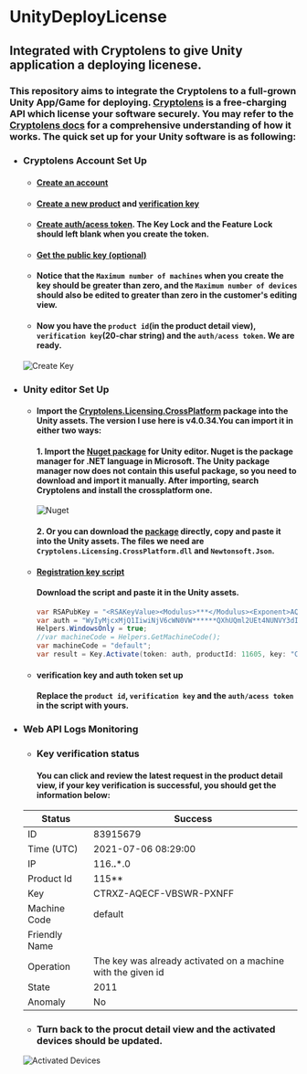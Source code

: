 # UnityDeployLicense
## Integrated with Cryptolens to give Unity application a deploying licenese.

### This repository aims to integrate the Cryptolens to a full-grown Unity App/Game for deploying. [Cryptolens](https://cryptolens.io/) is a free-charging API which license your software securely. You may refer to the [Cryptolens docs](https://help.cryptolens.io/basics/index) for a comprehensive understanding of how it works. The quick set up for your Unity software is as following:

- ### Cryptolens Account Set Up
  - #### [Create an account](https://help.cryptolens.io/getting-started/create-account)
  - #### [Create a new product](https://help.cryptolens.io/getting-started/new-product) and [verification key](https://help.cryptolens.io/getting-started/create-license)
  - #### [Create auth/acess token](https://help.cryptolens.io/getting-started/access-token). The Key Lock and the Feature Lock should left blank when you create the token.
  - #### [Get the public key (optional)](https://help.cryptolens.io/getting-started/pubkey)
  - #### Notice that the `Maximum number of machines` when you create the key should be greater than zero, and the `Maximum number of devices` should also be edited to greater than zero in the customer's editing view. 
  - #### Now you have the `product id`(in the product detail view), `verification key`(20-char string) and the `auth/acess token`. We are ready.
  ![Create Key](https://user-images.githubusercontent.com/46734495/124695242-6662f280-df15-11eb-910f-8dfbd6dd56f8.PNG)
  
- ### Unity editor Set Up
  - #### Import the [Cryptolens.Licensing.CrossPlatform](https://github.com/Cryptolens/cryptolens-dotnet/releases/tag/v4.0.34) package into the Unity assets. The version I use here is v4.0.34.You can import it in either two ways:
    #### 1. Import the [Nuget package](https://github.com/GlitchEnzo/NuGetForUnity/releases) for Unity editor. Nuget is the package manager for .NET language in Microsoft. The Unity package manager now does not contain this useful package, so you need to download and import it manually. After importing, search Cryptolens and install the crossplatform one.
    ![Nuget](https://user-images.githubusercontent.com/46734495/124695207-56e3a980-df15-11eb-9760-c1d1afd90479.PNG)


    #### 2. Or you can download the [package](https://github.com/Cryptolens/cryptolens-dotnet/releases) directly, copy and paste it into the Unity assets. The files we need are `Cryptolens.Licensing.CrossPlatform.dll` and `Newtonsoft.Json`.

  - #### [Registration key script](RegistrationKey.cs/)
    #### Download the script and paste it in the Unity assets. 
    ```C#
    var RSAPubKey = "<RSAKeyValue><Modulus>***</Modulus><Exponent>AQAB</Exponent></RSAKeyValue>";
    var auth = "WyIyMjcxMjQ1IiwiNjV6cWN0VW******QXhUQml2UEt4NUNVY3dIdit4SjkzUXdob0JlbSJd";
    Helpers.WindowsOnly = true;
    //var machineCode = Helpers.GetMachineCode();
    var machineCode = "default";
    var result = Key.Activate(token: auth, productId: 11605, key: "CTRXZ-AQECF-VBSWR-PXNFF", machineCode: machineCode);
    ```
  - #### verification key and auth token set up
    #### Replace the `product id`, `verification key` and the `auth/acess token` in the script with yours.
  
- ### Web API Logs Monitoring
  - ### Key verification status
    #### You can click and review the latest request in the product detail view, if your key verification is successful, you should get the information below:
  Status | Success
  -- | --
  ID | 83915679
  Time (UTC) | 2021-07-06 08:29:00
  IP | 116.**.***.0
  Product Id | 115**
  Key | CTRXZ-AQECF-VBSWR-PXNFF
  Machine Code | default
  Friendly Name |  
  Operation | The key was already activated on a machine with the given id
  State | 2011
  Anomaly | No
 
  - ### Turn back to the procut detail view and the activated devices should be updated.
  ![Activated Devices](https://user-images.githubusercontent.com/46734495/124695055-0cfac380-df15-11eb-9ae8-f0f30a08bd0d.PNG)



